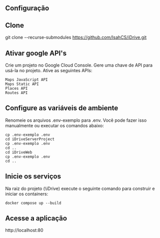 ## Configuração

## Clone
  git clone --recurse-submodules https://github.com/IsahCS/iDrive.git

## Ativar google API's 
  Crie um projeto no Google Cloud Console.
  Gere uma chave de API para usá-la no projeto.
  Ative as seguintes APIs:
  
    Maps JavaScript API
    Maps Static API
    Places API
    Routes API

## Configure as variáveis de ambiente
  Renomeie os arquivos .env-exemplo para .env. Você pode fazer isso manualmente ou executar os comandos abaixo:
  
    cp .env-exemplo .env
    cd iDriveServerProject
    cp .env-exemplo .env
    cd ..
    cd iDriveWeb
    cp .env-exemplo .env
    cd ..

## Inicie os serviços
  Na raiz do projeto (\iDrive) execute o seguinte comando para construir e iniciar os containers:
  
    docker compose up --build

## Acesse a aplicação
  http://localhost:80


